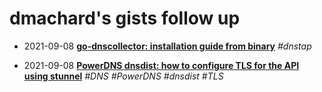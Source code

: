 # dmachard's gists follow up

- 2021-09-08  **[go-dnscollector: installation guide from binary](https://gist.github.com/dmachard/413ee77099046c2b1779737909e1b017)** *#dnstap*

- 2021-09-08 **[PowerDNS dnsdist: how to configure TLS for the API using stunnel](https://gist.github.com/dmachard/9c252e91ea842fa8b730e30bcba080ae)** *#DNS #PowerDNS #dnsdist #TLS*

